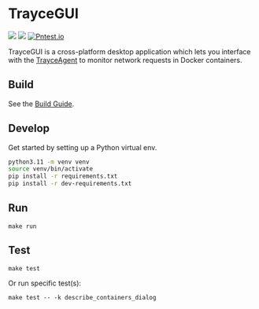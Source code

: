 # TrayceGUI
![](https://img.shields.io/badge/python-3.11-blue) ![](https://img.shields.io/badge/Qt-6-blue) [![Pntest.io](https://img.shields.io/badge/Website-orange)](https://trayce.dev/)

TrayceGUI is a cross-platform desktop application which lets you interface with the [TrayceAgent](https://github.com/evanrolfe/trayce_agent/) to monitor network requests in Docker containers.

## Build

See the [Build Guide](https://github.com/evanrolfe/trayce_gui/blob/main/BUILD.md).

## Develop

Get started by setting up a Python virtual env.
```bash
python3.11 -m venv venv
source venv/bin/activate
pip install -r requirements.txt
pip install -r dev-requirements.txt
```

## Run
```
make run
```

## Test
```
make test
```
Or run specific test(s):
```
make test -- -k describe_containers_dialog
```
